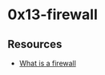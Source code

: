 # 0x13-firewall
## Resources
- [What is a firewall](https://en.wikipedia.org/wiki/Firewall_%28computing%29)
